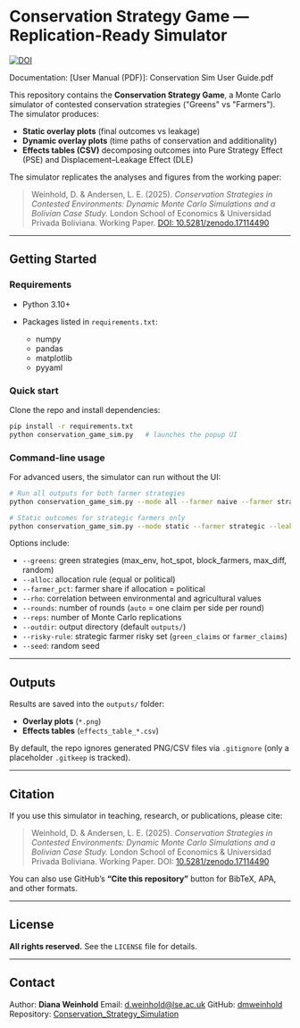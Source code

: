 # Conservation Strategy Game — Replication-Ready Simulator

[![DOI](https://zenodo.org/badge/DOI/10.5281/zenodo.17114490.svg)](https://doi.org/10.5281/zenodo.17114490)

Documentation:
[User Manual (PDF)]:  Conservation Sim User Guide.pdf

This repository contains the **Conservation Strategy Game**, a Monte Carlo simulator of contested conservation strategies ("Greens" vs "Farmers"). The simulator produces:

* **Static overlay plots** (final outcomes vs leakage)
* **Dynamic overlay plots** (time paths of conservation and additionality)
* **Effects tables (CSV)** decomposing outcomes into Pure Strategy Effect (PSE) and Displacement–Leakage Effect (DLE)

The simulator replicates the analyses and figures from the working paper:

> Weinhold, D. & Andersen, L. E. (2025).
> *Conservation Strategies in Contested Environments: Dynamic Monte Carlo Simulations and a Bolivian Case Study.*
> London School of Economics & Universidad Privada Boliviana. Working Paper.
> [DOI: 10.5281/zenodo.17114490](https://doi.org/10.5281/zenodo.17114490)

---

## Getting Started

### Requirements

* Python 3.10+
* Packages listed in `requirements.txt`:

  * numpy
  * pandas
  * matplotlib
  * pyyaml

### Quick start

Clone the repo and install dependencies:

```bash
pip install -r requirements.txt
python conservation_game_sim.py   # launches the popup UI
```

### Command-line usage

For advanced users, the simulator can run without the UI:

```bash
# Run all outputs for both farmer strategies
python conservation_game_sim.py --mode all --farmer naive --farmer strategic

# Static outcomes for strategic farmers only
python conservation_game_sim.py --mode static --farmer strategic --leakages 1.0,0.5,0.0
```

Options include:

* `--greens`: green strategies (max\_env, hot\_spot, block\_farmers, max\_diff, random)
* `--alloc`: allocation rule (equal or political)
* `--farmer_pct`: farmer share if allocation = political
* `--rho`: correlation between environmental and agricultural values
* `--rounds`: number of rounds (`auto` = one claim per side per round)
* `--reps`: number of Monte Carlo replications
* `--outdir`: output directory (default `outputs/`)
* `--risky-rule`: strategic farmer risky set (`green_claims` or `farmer_claims`)
* `--seed`: random seed

---

## Outputs

Results are saved into the `outputs/` folder:

* **Overlay plots** (`*.png`)
* **Effects tables** (`effects_table_*.csv`)

By default, the repo ignores generated PNG/CSV files via `.gitignore` (only a placeholder `.gitkeep` is tracked).

---

## Citation

If you use this simulator in teaching, research, or publications, please cite:

> Weinhold, D. & Andersen, L. E. (2025).
> *Conservation Strategies in Contested Environments: Dynamic Monte Carlo Simulations and a Bolivian Case Study.*
> London School of Economics & Universidad Privada Boliviana. Working Paper.
> DOI: [10.5281/zenodo.17114490](https://doi.org/10.5281/zenodo.17114490)

You can also use GitHub’s **“Cite this repository”** button for BibTeX, APA, and other formats.

---

## License

**All rights reserved.**
See the `LICENSE` file for details.

---

## Contact

Author: **Diana Weinhold**
Email: [d.weinhold@lse.ac.uk](mailto:d.weinhold@lse.ac.uk)
GitHub: [dmweinhold](https://github.com/dmweinhold)
Repository: [Conservation\_Strategy\_Simulation](https://github.com/dmweinhold/Conservation_Strategy_Simulation)
